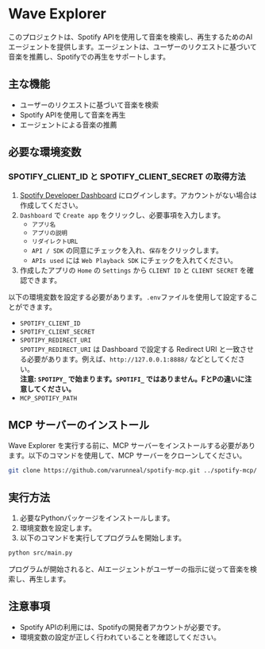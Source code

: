 # Wave Explorer

このプロジェクトは、Spotify APIを使用して音楽を検索し、再生するためのAIエージェントを提供します。エージェントは、ユーザーのリクエストに基づいて音楽を推薦し、Spotifyでの再生をサポートします。

## 主な機能

- ユーザーのリクエストに基づいて音楽を検索
- Spotify APIを使用して音楽を再生
- エージェントによる音楽の推薦

## 必要な環境変数

### SPOTIFY_CLIENT_ID と SPOTIFY_CLIENT_SECRET の取得方法

1. [Spotify Developer Dashboard](https://developer.spotify.com/) にログインします。アカウントがない場合は作成してください。
2. `Dashboard` で `Create app` をクリックし、必要事項を入力します。
   - `アプリ名`
   - `アプリの説明`
   - `リダイレクトURL`
   - `API / SDK` の同意にチェックを入れ、`保存`をクリックします。
   - `APIs used` には `Web Playback SDK` にチェックを入れてください。
3. 作成したアプリの `Home` の `Settings` から `CLIENT ID` と `CLIENT SECRET` を確認できます。

以下の環境変数を設定する必要があります。`.env`ファイルを使用して設定することができます。

- `SPOTIFY_CLIENT_ID`
- `SPOTIFY_CLIENT_SECRET`
- `SPOTIPY_REDIRECT_URI`  
  `SPOTIPY_REDIRECT_URI` は Dashboard で設定する Redirect URI と一致させる必要があります。例えば、`http://127.0.0.1:8888/` などとしてください。  
  **注意: `SPOTIPY_` で始まります。`SPOTIFI_` ではありません。FとPの違いに注意してください。**
- `MCP_SPOTIFY_PATH`

## MCP サーバーのインストール

Wave Explorer を実行する前に、MCP サーバーをインストールする必要があります。以下のコマンドを使用して、MCP サーバーをクローンしてください。

```bash
git clone https://github.com/varunneal/spotify-mcp.git ../spotify-mcp/
```

## 実行方法

1. 必要なPythonパッケージをインストールします。
2. 環境変数を設定します。
3. 以下のコマンドを実行してプログラムを開始します。

```bash
python src/main.py
```

プログラムが開始されると、AIエージェントがユーザーの指示に従って音楽を検索し、再生します。

## 注意事項

- Spotify APIの利用には、Spotifyの開発者アカウントが必要です。
- 環境変数の設定が正しく行われていることを確認してください。
